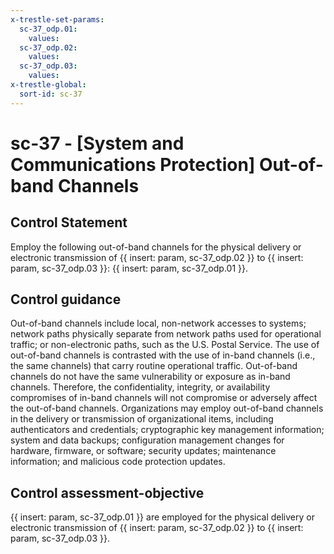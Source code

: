 ```yaml
---
x-trestle-set-params:
  sc-37_odp.01:
    values:
  sc-37_odp.02:
    values:
  sc-37_odp.03:
    values:
x-trestle-global:
  sort-id: sc-37
---
```


# sc-37 - \[System and Communications Protection\] Out-of-band Channels

## Control Statement

Employ the following out-of-band channels for the physical delivery or electronic transmission of {{ insert: param, sc-37_odp.02 }} to {{ insert: param, sc-37_odp.03 }}: {{ insert: param, sc-37_odp.01 }}.

## Control guidance

Out-of-band channels include local, non-network accesses to systems; network paths physically separate from network paths used for operational traffic; or non-electronic paths, such as the U.S. Postal Service. The use of out-of-band channels is contrasted with the use of in-band channels (i.e., the same channels) that carry routine operational traffic. Out-of-band channels do not have the same vulnerability or exposure as in-band channels. Therefore, the confidentiality, integrity, or availability compromises of in-band channels will not compromise or adversely affect the out-of-band channels. Organizations may employ out-of-band channels in the delivery or transmission of organizational items, including authenticators and credentials; cryptographic key management information; system and data backups; configuration management changes for hardware, firmware, or software; security updates; maintenance information; and malicious code protection updates.

## Control assessment-objective

{{ insert: param, sc-37_odp.01 }} are employed for the physical delivery or electronic transmission of {{ insert: param, sc-37_odp.02 }} to {{ insert: param, sc-37_odp.03 }}.
